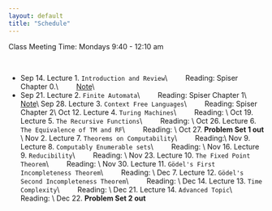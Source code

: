 ```yaml
---
layout: default
title: "Schedule"
---
```


Class Meeting Time: Mondays 9:40 - 12:10 am

<br>

* Sep 14. Lecture 1. `Introduction and Review`\\
&nbsp; &nbsp; &nbsp; &nbsp; Reading: Spiser Chapter 0.\\
&nbsp; &nbsp; &nbsp; &nbsp; [Note](/assets/Review.pdf)\\
* Sep 21. Lecture 2. `Finite Automata`\\
&nbsp; &nbsp; &nbsp; &nbsp; Reading: Spiser Chapter 1\\
&nbsp; &nbsp; &nbsp; &nbsp; [Note](/assets/FA.pdf)\\
Sep 28. Lecture 3. `Context Free Languages`\\
&nbsp; &nbsp; &nbsp; &nbsp; Reading: Spiser Chapter 2\\
Oct 12. Lecture 4. `Turing Machines`\\
&nbsp; &nbsp; &nbsp; &nbsp; Reading: \\
Oct 19. Lecture 5. `The Recursive Functions`\\
&nbsp; &nbsp; &nbsp; &nbsp; Reading: \\
Oct 26. Lecture 6. `The Equivalence of TM and RF`\\
&nbsp; &nbsp; &nbsp; &nbsp; Reading: \\
Oct 27. **Problem Set 1 out** \\
Nov 2. Lecture 7. `Theorems on Computability`\\
&nbsp; &nbsp; &nbsp; &nbsp; Reading:\\
Nov 9. Lecture 8. `Computably Enumerable sets`\\
&nbsp; &nbsp; &nbsp; &nbsp; Reading: \\
Nov 16. Lecture 9. `Reducibility`\\
&nbsp; &nbsp; &nbsp; &nbsp; Reading:  \\
Nov 23. Lecture 10. `The Fixed Point Theorem`\\
&nbsp; &nbsp; &nbsp; &nbsp; Reading: \\
Nov 30. Lecture 11. `Gödel's First Incompleteness Theorem`\\
&nbsp; &nbsp; &nbsp; &nbsp; Reading: \\
Dec 7. Lecture 12. `Gödel's Second Incompleteness Theorem`\\
&nbsp; &nbsp; &nbsp; &nbsp; Reading: \\
Dec 14. Lecture 13. `Time Complexity`\\
&nbsp; &nbsp; &nbsp; &nbsp; Reading: \\
Dec 21. Lecture 14. `Advanced Topic`\\
&nbsp; &nbsp; &nbsp; &nbsp; Reading: \\
Dec 22. **Problem Set 2 out**